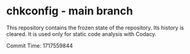 # chkconfig - main branch

This repository contains the frozen state of the repository.
Its history is cleared. It is used only for static code
analysis with Codacy.

Commit Time: 1717559844
